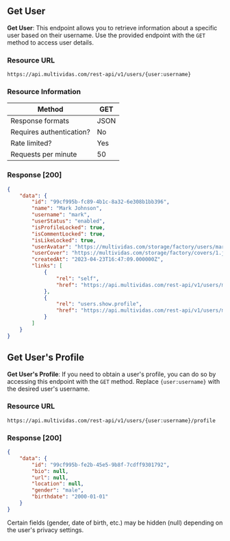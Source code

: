 ## Get User

**Get User**: This endpoint allows you to retrieve information about a specific user based on their username.
Use the provided endpoint with the `GET` method to access user details.

### Resource URL

`https://api.multividas.com/rest-api/v1/users/{user:username}` 

### Resource Information

| Method                                | GET  |
|---------------------------------------|------|
| Response formats                      | JSON |
| Requires authentication?              | No   |
| Rate limited?                         | Yes  |
| Requests per minute                   | 50   |

### Response [200]

```json
{
    "data": {
        "id": "99cf995b-fc89-4b1c-8a32-6e308b1bb396",
        "name": "Mark Johnson",
        "username": "mark",
        "userStatus": "enabled",
        "isProfileLocked": true,
        "isCommentLocked": true,
        "isLikeLocked": true,
        "userAvatar": "https://multividas.com/storage/factory/users/mark/1.jpg",
        "userCover": "https://multividas.com/storage/factory/covers/1.jpg",
        "createdAt": "2023-04-23T16:47:09.000000Z",
        "links": [
            {
                "rel": "self",
                "href": "https://api.multividas.com/rest-api/v1/users/mark"
            },
            {
                "rel": "users.show.profile",
                "href": "https://api.multividas.com/rest-api/v1/users/mark/profile"
            }
        ]
    }
}
```

## Get User's Profile

**Get User's Profile**: If you need to obtain a user's profile, you can do so by accessing this endpoint with the `GET` method. Replace `{user:username}` with the desired user's username.

### Resource URL

`https://api.multividas.com/rest-api/v1/users/{user:username}/profile` 

### Response [200]

```json
{
    "data": {
        "id": "99cf995b-fe2b-45e5-9b8f-7cdff9301792",
        "bio": null,
        "url": null,
        "location": null,
        "gender": "male",
        "birthdate": "2000-01-01"
    }
}
```

Certain fields (gender, date of birth, etc.) may be hidden (null) depending on the user's privacy settings.

